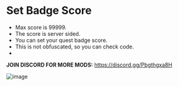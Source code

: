 # Set Badge Score
- Max score is 99999.
- The score is server sided.
- You can set your quest badge score.
- This is not obfuscated, so you can check code.
- 
**JOIN DISCORD FOR MORE MODS:**
https://discord.gg/Pbgthgxa8H

![image](https://github.com/user-attachments/assets/e2e6a45d-90b5-4e17-8b46-5d7cb5d90663)
